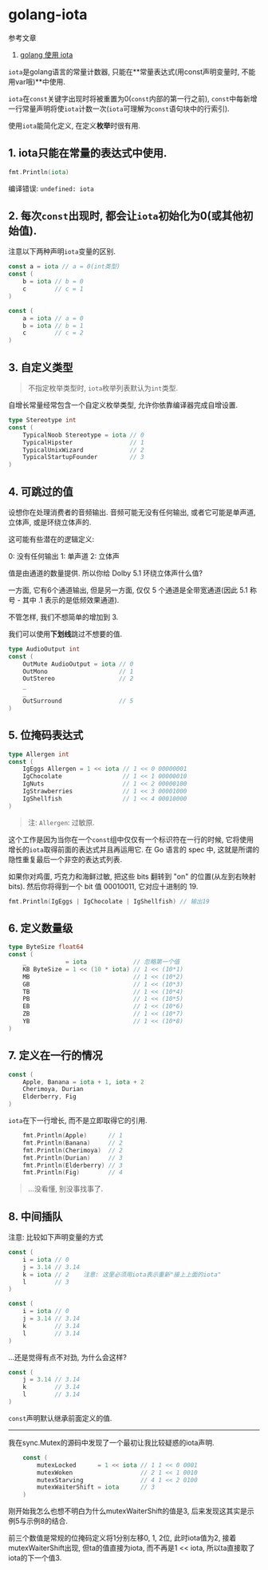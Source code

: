 # golang-iota

参考文章

1. [golang 使用 iota](http://www.cnblogs.com/ghj1976/p/4224346.html)

`iota`是golang语言的常量计数器, 只能在**常量表达式(用const声明变量时, 不能用var哦)**中使用. 

`iota`在`const`关键字出现时将被重置为0(`const`内部的第一行之前), `const`中每新增一行常量声明将使`iota`计数一次(`iota`可理解为`const`语句块中的行索引). 

使用`iota`能简化定义, 在定义**枚举**时很有用. 

## 1. iota只能在常量的表达式中使用. 

```go
fmt.Println(iota)
```

编译错误: `undefined: iota`

## 2. 每次`const`出现时, 都会让`iota`初始化为0(或其他初始值).

注意以下两种声明`iota`变量的区别.

```go
const a = iota // a = 0(int类型)
const (
	b = iota // b = 0
	c        // c = 1
)
```

```go
const (
	a = iota // a = 0
	b = iota // b = 1
	c        // c = 2
)
```

## 3. 自定义类型

> 不指定枚举类型时, `iota`枚举列表默认为`int`类型.

自增长常量经常包含一个自定义枚举类型, 允许你依靠编译器完成自增设置. 

```go
type Stereotype int
const ( 
    TypicalNoob Stereotype = iota // 0 
    TypicalHipster                // 1 
    TypicalUnixWizard             // 2 
    TypicalStartupFounder         // 3 
)
```

## 4. 可跳过的值

设想你在处理消费者的音频输出. 音频可能无没有任何输出, 或者它可能是单声道, 立体声, 或是环绕立体声的. 

这可能有些潜在的逻辑定义: 

0: 没有任何输出
1: 单声道
2: 立体声

值是由通道的数量提供. 所以你给 Dolby 5.1 环绕立体声什么值? 

一方面, 它有6个通道输出, 但是另一方面, 仅仅 5 个通道是全带宽通道(因此 5.1 称号 - 其中 .1 表示的是低频效果通道). 

不管怎样, 我们不想简单的增加到 3. 

我们可以使用**下划线**跳过不想要的值. 

```go
type AudioOutput int
const ( 
    OutMute AudioOutput = iota // 0 
    OutMono                    // 1 
    OutStereo                  // 2 
    _ 
    _ 
    OutSurround                // 5 
)
```

## 5. 位掩码表达式

```go
type Allergen int
const ( 
    IgEggs Allergen = 1 << iota // 1 << 0 00000001 
    IgChocolate                 // 1 << 1 00000010 
    IgNuts                      // 1 << 2 00000100 
    IgStrawberries              // 1 << 3 00001000 
    IgShellfish                 // 1 << 4 00010000 
)
```

> 注: `Allergen`: 过敏原.

这个工作是因为当你在一个`const`组中仅仅有一个标识符在一行的时候, 它将使用增长的`iota`取得前面的表达式并且再运用它. 在 Go 语言的 spec 中,  这就是所谓的隐性重复最后一个非空的表达式列表. 

如果你对鸡蛋, 巧克力和海鲜过敏, 把这些 bits 翻转到 "on" 的位置(从左到右映射 bits). 然后你将得到一个 bit 值 00010011, 它对应十进制的 19. 

```go
fmt.Println(IgEggs | IgChocolate | IgShellfish) // 输出19
```

## 6. 定义数量级

```go
type ByteSize float64
const (
    _           = iota             // 忽略第一个值
    KB ByteSize = 1 << (10 * iota) // 1 << (10*1)
    MB                             // 1 << (10*2)
    GB                             // 1 << (10*3)
    TB                             // 1 << (10*4)
    PB                             // 1 << (10*5)
    EB                             // 1 << (10*6)
    ZB                             // 1 << (10*7)
    YB                             // 1 << (10*8)
)
```

## 7. 定义在一行的情况

```go
const (
    Apple, Banana = iota + 1, iota + 2
    Cherimoya, Durian
    Elderberry, Fig
)
```

`iota`在下一行增长, 而不是立即取得它的引用. 

```go
	fmt.Println(Apple)      // 1
	fmt.Println(Banana)     // 2
	fmt.Println(Cherimoya)  // 2
	fmt.Println(Durian)     // 3
	fmt.Println(Elderberry) // 3
	fmt.Println(Fig)        // 4
```

> ...没看懂, 别没事找事了.

## 8. 中间插队

注意: 比较如下声明变量的方式

```go
const (
	i = iota // 0
	j = 3.14 // 3.14
	k = iota // 2    注意: 这里必须用iota表示重新"接上上面的iota"
	l        // 3
)
```

```go
const (
	i = iota // 0
	j = 3.14 // 3.14
	k        // 3.14
	l        // 3.14
)
```

...还是觉得有点不对劲, 为什么会这样?

```go
const (
	j = 3.14 // 3.14
	k        // 3.14
	l        // 3.14
)
```

`const`声明默认继承前面定义的值.


------

我在sync.Mutex的源码中发现了一个最初让我比较疑惑的iota声明.

```go
	const (
		mutexLocked      = 1 << iota // 1 1 << 0 0001
		mutexWoken                   // 2 1 << 1 0010
		mutexStarving                // 4 1 << 2 0100
		mutexWaiterShift = iota      // 3
	)
```

刚开始我怎么也想不明白为什么mutexWaiterShift的值是3, 后来发现这其实是示例5与示例8的结合. 

前三个数值是常规的位掩码定义将1分别左移0, 1, 2位, 此时iota值为2, 接着mutexWaiterShift出现, 但ta的值直接为iota, 而不再是1 << iota, 所以ta直接取了iota的下一个值3.
